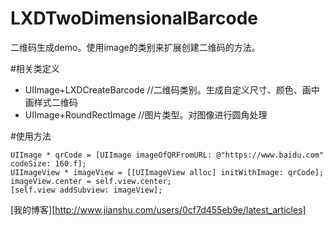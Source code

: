 # LXDTwoDimensionalBarcode
二维码生成demo。使用image的类别来扩展创建二维码的方法。

#相关类定义
* UIImage+LXDCreateBarcode    //二维码类别。生成自定义尺寸、颜色、画中画样式二维码
* UIImage+RoundRectImage      //图片类型。对图像进行圆角处理

#使用方法
```objc
UIImage * qrCode = [UIImage imageOfQRFromURL: @"https://www.baidu.com" codeSize: 160.f];
UIImageView * imageView = [[UIImageView alloc] initWithImage: qrCode];
imageView.center = self.view.center;
[self.view addSubview: imageView];
```

[我的博客][http://www.jianshu.com/users/0cf7d455eb9e/latest_articles]
